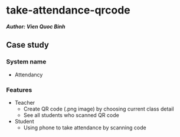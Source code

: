 # take-attendance-qrcode
***Author: Vien Quoc Binh***
## Case study

### System name
 * Attendancy

### Features
- Teacher
  * Create QR code (.png image) by choosing current class detail
  * See all students who scanned QR code 
- Student
  * Using phone to take attendance by scanning code
